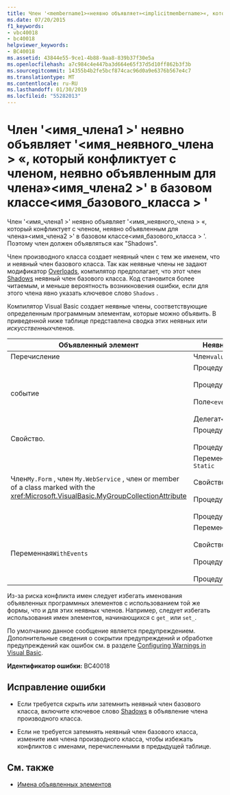 ```yaml
---
title: Член '<membername1>«неявно объявляет»<implicitmembername>«, который конфликтует с членом, неявно объявленным для члена»<membername2>«в базовом классе»<baseclassname>'
ms.date: 07/20/2015
f1_keywords:
- vbc40018
- bc40018
helpviewer_keywords:
- BC40018
ms.assetid: 43844e55-9ce1-4b88-9aa8-839b37f30e5a
ms.openlocfilehash: a7c984c4e447ba3d664e65f37d5d10ff862b3f3b
ms.sourcegitcommit: 14355b4b2fe5bcf874cac96d0a9e6376b567e4c7
ms.translationtype: MT
ms.contentlocale: ru-RU
ms.lasthandoff: 01/30/2019
ms.locfileid: "55282013"
---
```

# <a name="member-membername1-implicitly-declares-implicitmembername-which-conflicts-with-a-member-implicitly-declared-for-member-membername2-in-the-base-class-baseclassname"></a>Член '\<имя_члена1 >' неявно объявляет '\<имя_неявного_члена > «, который конфликтует с членом, неявно объявленным для члена»\<имя_члена2 >' в базовом классе\<имя_базового_класса > '
Член '\<имя_члена1 >' неявно объявляет '\<имя_неявного_члена > «, который конфликтует с членом, неявно объявленным для члена»\<имя_члена2 >' в базовом классе\<имя_базового_класса > '. Поэтому член должен объявляться как "Shadows".  
  
 Член производного класса создает неявный член с тем же именем, что и неявный член базового класса. Так как неявные члены не задают модификатор [Overloads](../../visual-basic/language-reference/modifiers/overloads.md), компилятор предполагает, что этот член [Shadows](../../visual-basic/language-reference/modifiers/shadows.md) неявный член базового класса. Код становится более читаемым, и меньше вероятность возникновения ошибки, если для этого члена явно указать ключевое слово `Shadows` .  
  
 Компилятор Visual Basic создает неявные члены, соответствующие определенным программным элементам, которые можно объявить. В приведенной ниже таблице представлена сводка этих неявных или *искусственных*членов.  
  
|Объявленный элемент|Неявно созданные члены|  
|----------------------|--------------------------------|  
|Перечисление|Член`value__` |  
|событие|Процедура`add_<eventname>` <br /><br /> Процедура`remove_<eventname>` <br /><br /> Поле`<eventname>Event` <br /><br /> Делегат`<eventname>EventHandler` |  
|Свойство.|Процедура`get_<propertyname>` <br /><br /> Процедура`set_<propertyname>` |  
|Член`My.Form` , член `My.WebService` , член or member of a class marked with the <xref:Microsoft.VisualBasic.MyGroupCollectionAttribute> |Переменная`m_<variablename>` `Static` <br /><br /> Свойство`<variablename>` <br /><br /> Процедура`get_<variablename>` <br /><br /> Процедура`set_<variablename>` |  
|Переменная`WithEvents` |Переменная `_<variablename>`<br /><br /> Свойство `<variablename>`<br /><br /> Процедура`get_<variablename>` <br /><br /> Процедура`set_<variablename>` |  
  
 Из-за риска конфликта имен следует избегать именования объявленных программных элементов с использованием той же формы, что и для этих неявных членов. Например, следует избегать использования имен элементов, начинающихся с `get_` или `set_`.  
  
 По умолчанию данное сообщение является предупреждением. Дополнительные сведения о сокрытии предупреждений и обработке предупреждений как ошибок см. в разделе [Configuring Warnings in Visual Basic](/visualstudio/ide/configuring-warnings-in-visual-basic).  
  
 **Идентификатор ошибки:** BC40018  
  
## <a name="to-correct-this-error"></a>Исправление ошибки  
  
-   Если требуется скрыть или затемнить неявный член базового класса, включите ключевое слово [Shadows](../../visual-basic/language-reference/modifiers/shadows.md) в объявление члена производного класса.  
  
-   Если не требуется затемнять неявный член базового класса, измените имя члена производного класса, чтобы избежать конфликтов с именами, перечисленными в предыдущей таблице.  
  
## <a name="see-also"></a>См. также
- [Имена объявленных элементов](../../visual-basic/programming-guide/language-features/declared-elements/declared-element-names.md)
